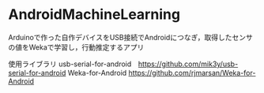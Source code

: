 # AndroidMachineLearning

Arduinoで作った自作デバイスをUSB接続でAndroidにつなぎ，取得したセンサの値をWekaで学習し，行動推定するアプリ


使用ライブラリ
usb-serial-for-android　https://github.com/mik3y/usb-serial-for-android
Weka-for-Android https://github.com/rjmarsan/Weka-for-Android

